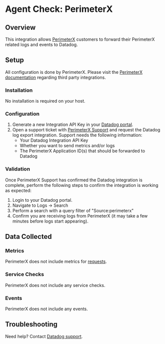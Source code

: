 # Agent Check: PerimeterX

## Overview

This integration allows [PerimeterX][2] customers to forward their PerimeterX related logs and events to Datadog.

## Setup

All configuration is done by PerimeterX. Please visit the [PerimeterX documentation][3] regarding third party integrations.

### Installation

No installation is required on your host.

### Configuration

1. Generate a new Integration API Key in your [Datadog portal][4].
2. Open a support ticket with [PerimeterX Support][5] and request the Datadog log export integration. Support needs the following information:
   - Your Datadog Integration API Key
   - Whether you want to send metrics and/or logs
   - The PerimeterX Application ID(s) that should be forwarded to Datadog

### Validation

Once PerimeterX Support has confirmed the Datadog integration is complete, perform the following steps to confirm the integration is working as expected:

1. Login to your Datadog portal.
2. Navigate to Logs -> Search
3. Perform a search with a query filter of "Source:perimeterx"
4. Confirm you are receiving logs from PerimeterX (it may take a few minutes before logs start appearing).

## Data Collected

### Metrics

PerimeterX does not include metrics for [requests][6].

### Service Checks

PerimeterX does not include any service checks.

### Events

PerimeterX does not include any events.

## Troubleshooting

Need help? Contact [Datadog support][1].

[1]: https://docs.datadoghq.com/help/
[2]: https://www.perimeterx.com/
[3]: https://docs.perimeterx.com/pxconsole/docs/data-integration-to-third-party-apps
[4]: https://app.datadoghq.com/organization-settings/api-keys
[5]: mailto:support@perimeterx.com
[6]: https://docs.perimeterx.com/pxconsole/docs/data-schema-metrics
